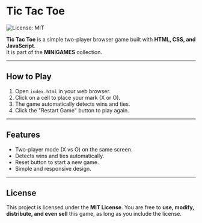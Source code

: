 # Tic Tac Toe

![License: MIT](https://img.shields.io/badge/License-MIT-yellow.svg)

**Tic Tac Toe** is a simple two-player browser game built with **HTML, CSS, and JavaScript**.  
It is part of the **MINIGAMES** collection.

---

## How to Play

1. Open `index.html` in your web browser.
2. Click on a cell to place your mark (X or O).
3. The game automatically detects wins and ties.
4. Click the "Restart Game" button to play again.

---

## Features

- Two-player mode (X vs O) on the same screen.
- Detects wins and ties automatically.
- Reset button to start a new game.
- Simple and responsive design.

---

## License

This project is licensed under the **MIT License**. You are free to **use, modify, distribute, and even sell** this game, as long as you include the license.
